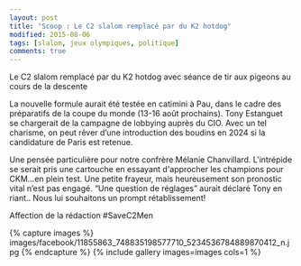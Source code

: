 ```yaml
---
layout: post
title: "Scoop : Le C2 slalom remplacé par du K2 hotdog"
modified: 2015-08-06
tags: [slalom, jeux olympiques, politique]
comments: true
---
```


Le C2 slalom remplacé par du K2 hotdog avec séance de tir aux pigeons au cours de la descente

La nouvelle formule aurait été testée en catimini à Pau, dans le cadre des préparatifs de la coupe du monde (13-16 août prochains). Tony Estanguet se chargerait de la campagne de lobbying auprès du CIO. Avec un tel charisme, on peut rêver d’une introduction des boudins en 2024 si la candidature de Paris est retenue.

Une pensée particulière pour notre confrère Mélanie Chanvillard. L'intrépide se serait pris une cartouche en essayant d'approcher les champions pour CKM...en plein test. Une petite frayeur, mais heureusement son pronostic vital n’est pas engagé. “Une question de réglages” aurait déclaré Tony en riant.. Nous lui souhaitons un prompt rétablissement!

Affection de la rédaction ‪#SaveC2Men

{% capture images %}
images/facebook/11855863_748835198577710_5234536784889870412_n.jpg
{% endcapture %}
{% include gallery images=images cols=1 %}
